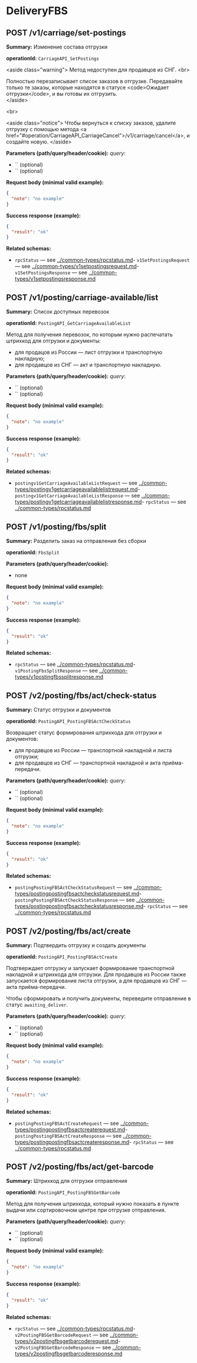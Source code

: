 # DeliveryFBS

## POST /v1/carriage/set-postings

**Summary:** Изменение состава отгрузки

**operationId:** `CarriageAPI_SetPostings`

&lt;aside class="warning"&gt;
Метод недоступен для продавцов из СНГ. &lt;br&gt;

Полностью перезаписывает список заказов в отгрузке. Передавайте только те заказы, которые находятся в статусе &lt;code&gt;Ожидает отгрузки&lt;/code&gt;, и вы готовы их отгрузить.    
&lt;/aside&gt;

&lt;br&gt;

&lt;aside class="notice"&gt;
Чтобы вернуться к списку заказов, удалите отгрузку с помощью метода &lt;a href="#operation/CarriageAPI_CarriageCancel"&gt;/v1/carriage/cancel&lt;/a&gt;, и создайте новую.
&lt;/aside&gt;

**Parameters (path/query/header/cookie):**
_query_:
- `` (optional)
- `` (optional)

**Request body (minimal valid example):**
```json
{
  "note": "no example"
}
```

**Success response (example):**
```json
{
  "result": "ok"
}
```

**Related schemas:**
- `rpcStatus` — see [../common-types/rpcstatus.md](../common-types/rpcstatus.md)- `v1SetPostingsRequest` — see [../common-types/v1setpostingsrequest.md](../common-types/v1setpostingsrequest.md)- `v1SetPostingsResponse` — see [../common-types/v1setpostingsresponse.md](../common-types/v1setpostingsresponse.md)
## POST /v1/posting/carriage-available/list

**Summary:** Список доступных перевозок

**operationId:** `PostingAPI_GetCarriageAvailableList`

Метод для получения перевозок, по которым нужно распечатать штрихкод для отгрузки и документы:
- для продацов из России — лист отгрузки и транспортную накладную;
- для продавцов из СНГ — акт и транспортную накладную.

**Parameters (path/query/header/cookie):**
_query_:
- `` (optional)
- `` (optional)

**Request body (minimal valid example):**
```json
{
  "note": "no example"
}
```

**Success response (example):**
```json
{
  "result": "ok"
}
```

**Related schemas:**
- `postingv1GetCarriageAvailableListRequest` — see [../common-types/postingv1getcarriageavailablelistrequest.md](../common-types/postingv1getcarriageavailablelistrequest.md)- `postingv1GetCarriageAvailableListResponse` — see [../common-types/postingv1getcarriageavailablelistresponse.md](../common-types/postingv1getcarriageavailablelistresponse.md)- `rpcStatus` — see [../common-types/rpcstatus.md](../common-types/rpcstatus.md)
## POST /v1/posting/fbs/split

**Summary:** Разделить заказ на отправления без сборки

**operationId:** `FbsSplit`

**Parameters (path/query/header/cookie):**
- none

**Request body (minimal valid example):**
```json
{
  "note": "no example"
}
```

**Success response (example):**
```json
{
  "result": "ok"
}
```

**Related schemas:**
- `rpcStatus` — see [../common-types/rpcstatus.md](../common-types/rpcstatus.md)- `v1PostingFbsSplitResponse` — see [../common-types/v1postingfbssplitresponse.md](../common-types/v1postingfbssplitresponse.md)
## POST /v2/posting/fbs/act/check-status

**Summary:** Статус отгрузки и документов

**operationId:** `PostingAPI_PostingFBSActCheckStatus`

Возвращает статус формирования штрихкода для отгрузки и документов:
- для продавцов из России — транспортной накладной и листа отгрузки;
- для продавцов из СНГ — транспортной накладной и акта приёма-передачи.

**Parameters (path/query/header/cookie):**
_query_:
- `` (optional)
- `` (optional)

**Request body (minimal valid example):**
```json
{
  "note": "no example"
}
```

**Success response (example):**
```json
{
  "result": "ok"
}
```

**Related schemas:**
- `postingPostingFBSActCheckStatusRequest` — see [../common-types/postingpostingfbsactcheckstatusrequest.md](../common-types/postingpostingfbsactcheckstatusrequest.md)- `postingPostingFBSActCheckStatusResponse` — see [../common-types/postingpostingfbsactcheckstatusresponse.md](../common-types/postingpostingfbsactcheckstatusresponse.md)- `rpcStatus` — see [../common-types/rpcstatus.md](../common-types/rpcstatus.md)
## POST /v2/posting/fbs/act/create

**Summary:** Подтвердить отгрузку и создать документы

**operationId:** `PostingAPI_PostingFBSActCreate`

Подтверждает отгрузку и запускает формирование транспортной накладной и штрихкода для отгрузки.
Для продавцов из России также запускается формирование листа отгрузки, а для продавцов из СНГ — акта приёма-передачи.

Чтобы сформировать и получить документы, переведите отправление в статус `awaiting_deliver`.

**Parameters (path/query/header/cookie):**
_query_:
- `` (optional)
- `` (optional)

**Request body (minimal valid example):**
```json
{
  "note": "no example"
}
```

**Success response (example):**
```json
{
  "result": "ok"
}
```

**Related schemas:**
- `postingPostingFBSActCreateRequest` — see [../common-types/postingpostingfbsactcreaterequest.md](../common-types/postingpostingfbsactcreaterequest.md)- `postingPostingFBSActCreateResponse` — see [../common-types/postingpostingfbsactcreateresponse.md](../common-types/postingpostingfbsactcreateresponse.md)- `rpcStatus` — see [../common-types/rpcstatus.md](../common-types/rpcstatus.md)
## POST /v2/posting/fbs/act/get-barcode

**Summary:** Штрихкод для отгрузки отправления

**operationId:** `PostingAPI_PostingFBSGetBarcode`

Метод для получения штрихкода, который нужно показать в пункте выдачи или сортировочном центре при отгрузке отправления.

**Parameters (path/query/header/cookie):**
_query_:
- `` (optional)
- `` (optional)

**Request body (minimal valid example):**
```json
{
  "note": "no example"
}
```

**Success response (example):**
```json
{
  "result": "ok"
}
```

**Related schemas:**
- `rpcStatus` — see [../common-types/rpcstatus.md](../common-types/rpcstatus.md)- `v2PostingFBSGetBarcodeRequest` — see [../common-types/v2postingfbsgetbarcoderequest.md](../common-types/v2postingfbsgetbarcoderequest.md)- `v2PostingFBSGetBarcodeResponse` — see [../common-types/v2postingfbsgetbarcoderesponse.md](../common-types/v2postingfbsgetbarcoderesponse.md)
